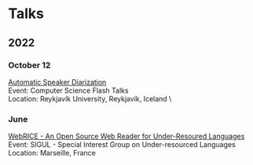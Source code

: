 # Talks

## 2022

### October 12
[Automatic Speaker Diarization](2022-10-CS-flash-talks-speaker-diarization.pdf) \
Event: Computer Science Flash Talks \
Location: Reykjavík University, Reykjavík, Iceland \

### June
[WebRICE - An Open Source Web Reader for Under-Resoured Languages](2022-06-SIGUL-WebRICE-2024v.pdf) \
Event: SIGUL - Special Interest Group on Under-resourced Languages \
Location: Marseille, France


